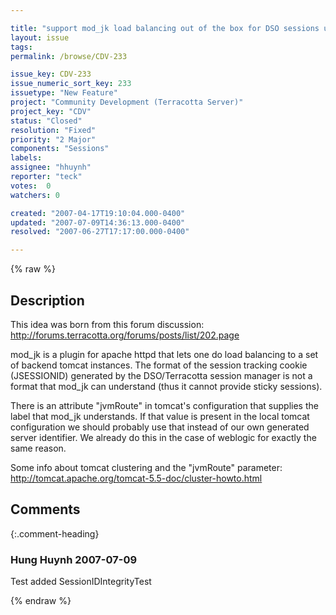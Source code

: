```yaml
---

title: "support mod_jk load balancing out of the box for DSO sessions under tomcat"
layout: issue
tags: 
permalink: /browse/CDV-233

issue_key: CDV-233
issue_numeric_sort_key: 233
issuetype: "New Feature"
project: "Community Development (Terracotta Server)"
project_key: "CDV"
status: "Closed"
resolution: "Fixed"
priority: "2 Major"
components: "Sessions"
labels: 
assignee: "hhuynh"
reporter: "teck"
votes:  0
watchers: 0

created: "2007-04-17T19:10:04.000-0400"
updated: "2007-07-09T14:36:13.000-0400"
resolved: "2007-06-27T17:17:00.000-0400"

---
```




{% raw %}



## Description

<div markdown="1" class="description">

This idea was born from this forum discussion:
http://forums.terracotta.org/forums/posts/list/202.page

mod\_jk is a plugin for apache httpd that lets one do load balancing to a set of backend tomcat instances.  The format of the session tracking cookie (JSESSIONID) generated by the DSO/Terracotta session manager is not a format that mod\_jk can understand (thus it cannot provide sticky sessions).  

There is an attribute "jvmRoute" in tomcat's configuration that supplies the label that mod\_jk understands. If that value is present in the local tomcat configuration we should probably use that instead of our own generated server identifier. We already do this in the case of weblogic for exactly the same reason. 

Some info about tomcat clustering and the "jvmRoute" parameter:
http://tomcat.apache.org/tomcat-5.5-doc/cluster-howto.html

</div>

## Comments


{:.comment-heading}
### **Hung Huynh** <span class="date">2007-07-09</span>

<div markdown="1" class="comment">

Test added SessionIDIntegrityTest

</div>



{% endraw %}
